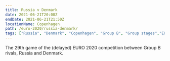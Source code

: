 ```yaml
---
title: Russia v Denmark
date: 2021-06-21T20:00Z
endDate: 2021-06-21T21:50Z
locationName: Copenhagen
path: /euro-2020/russia-denmark/
tags: ["Russia", "Denmark", "Copenhagen", "Group B", "Group stages","EURO 2020"]
---
```


The 29th game of the (delayed) EURO 2020 competition between Group B rivals, Russia and Denmark.